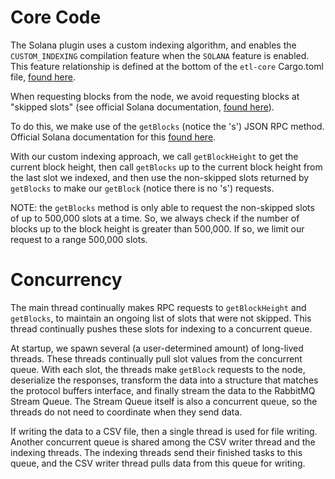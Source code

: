 # Core Code

The Solana plugin uses a custom indexing algorithm, and enables the `CUSTOM_INDEXING` compilation feature when the `SOLANA` feature is enabled. This feature relationship is defined at the bottom of the `etl-core` Cargo.toml file, [found here](https://github.com/BCWResearch/etl-core/blob/main/Cargo.toml).  

When requesting blocks from the node, we avoid requesting blocks at "skipped slots" (see official Solana documentation, [found here](https://docs.solana.com/terminology#skipped-slot)).

To do this, we make use of the `getBlocks` (notice the 's') JSON RPC method. Official Solana documentation for this [found here](https://docs.solana.com/api/http#getblocks). 

With our custom indexing approach, we call `getBlockHeight` to get the current block height, then call `getBlocks` up to the current block height from the last slot we indexed, and then use the non-skipped slots returned by `getBlocks` to make our `getBlock` (notice there is no 's') requests.

NOTE: the `getBlocks` method is only able to request the non-skipped slots of up to 500,000 slots at a time. So, we always check if the number of blocks up to the block height is greater than 500,000. If so, we limit our request to a range 500,000 slots.

# Concurrency

The main thread continually makes RPC requests to `getBlockHeight` and `getBlocks`, to maintain an ongoing list of slots that were not skipped. This thread continually pushes these slots for indexing to a concurrent queue.

At startup, we spawn several (a user-determined amount) of long-lived threads. These threads continually pull slot values from the concurrent queue. With each slot, the threads make `getBlock` requests to the node, deserialize the responses, transform the data into a structure that matches the protocol buffers interface, and finally stream the data to the RabbitMQ Stream Queue. The Stream Queue itself is also a concurrent queue, so the threads do not need to coordinate when they send data.

If writing the data to a CSV file, then a single thread is used for file writing. Another concurrent queue is shared among the CSV writer thread and the indexing threads. The indexing threads send their finished tasks to this queue, and the CSV writer thread pulls data from this queue for writing.

